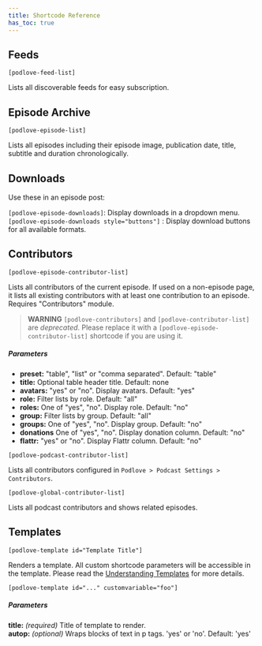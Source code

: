 ```yaml
---
title: Shortcode Reference
has_toc: true
---
```


## Feeds

`[podlove-feed-list]`

Lists all discoverable feeds for easy subscription.

## Episode Archive

`[podlove-episode-list]`

Lists all episodes including their episode image, publication date, title, subtitle and duration chronologically.

## Downloads

Use these in an episode post:

`[podlove-episode-downloads]`: Display downloads in a dropdown menu.  
`[podlove-episode-downloads style="buttons"]` : Display download buttons for all available formats. 

## Contributors

`[podlove-episode-contributor-list]`

Lists all contributors of the current episode. If used on a non-episode page, it lists all existing contributors with at least one contribution to an episode. Requires "Contributors" module.

> **WARNING** `[podlove-contributors]` and `[podlove-contributor-list]` are *deprecated*. Please replace it with a `[podlove-episode-contributor-list]` shortcode if you are using it.

##### Parameters

- **preset:** "table", "list" or "comma separated". Default: "table"
- **title:** Optional table header title. Default: none
- **avatars:** "yes" or "no". Display avatars. Default: "yes"
- **role:** Filter lists by role. Default: "all"
- **roles:** One of "yes", "no". Display role. Default: "no"
- **group:** Filter lists by group. Default: "all"
- **groups:** One of "yes", "no". Display group. Default: "no" 
- **donations** One of "yes", "no". Display donation column. Default: "no"
- **flattr:** "yes" or "no". Display Flattr column. Default: "no"

`[podlove-podcast-contributor-list]`

Lists all contributors configured in `Podlove > Podcast Settings > Contributors`.

`[podlove-global-contributor-list]`

Lists all podcast contributors and shows related episodes.

## Templates

`[podlove-template id="Template Title"]`

Renders a template. All custom shortcode parameters will be accessible in the template. Please read the [Understanding Templates](/guides/understanding-templates/) for more details.

`[podlove-template id="..." customvariable="foo"]`

##### Parameters

**title:** _(required)_ Title of template to render.  
**autop:** _(optional)_ Wraps blocks of text in p tags. 'yes' or 'no'. Default: 'yes'

